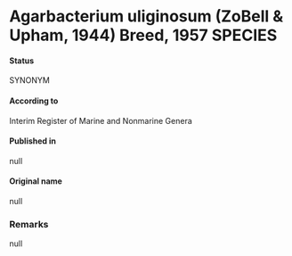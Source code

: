 # Agarbacterium uliginosum (ZoBell & Upham, 1944) Breed, 1957 SPECIES

#### Status
SYNONYM

#### According to
Interim Register of Marine and Nonmarine Genera

#### Published in
null

#### Original name
null

### Remarks
null